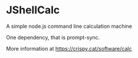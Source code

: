 # JShellCalc
A simple node.js command line calculation machine


One dependency, that is prompt-sync.

More information at https://crispy.cat/software/calc
